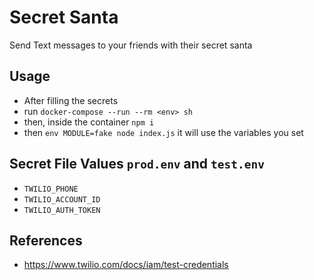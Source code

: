 # Secret Santa

Send Text messages to your friends with their secret santa

## Usage
- After filling the secrets
- run `docker-compose --run --rm <env> sh`
- then, inside the container `npm i`
- then `env MODULE=fake node index.js` it will use the variables you set

## Secret File Values `prod.env` and `test.env`
- `TWILIO_PHONE`
- `TWILIO_ACCOUNT_ID`
- `TWILIO_AUTH_TOKEN`

## References
- https://www.twilio.com/docs/iam/test-credentials
